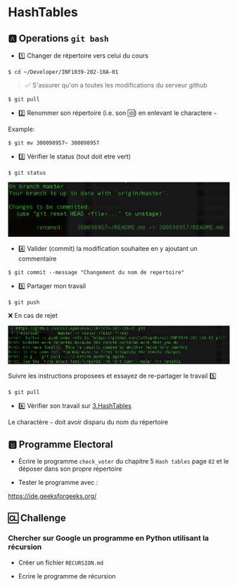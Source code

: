 # HashTables

## :a: Operations `git bash`

* :one: Changer de répertoire vers celui du cours

```
$ cd ~/Developer/INF1039-202-18A-01
```
> :white_check_mark: S'assurer qu'on a toutes les modifications du serveur github

```
$ git pull
```

* :two: Renommer son répertoire (i.e. son :id:) en enlevant le charactere `~`

Example:

```
$ git mv 300098957~ 300098957
```

* :three: Vérifier le status (tout doit etre vert)

```
$ git status
```

![alt text](./images/git-status.png)

* :four: Valider (commit) la modification souhaitee en y ajoutant un commentaire

```
$ git commit --message "Changement du nom de repertoire"
```

* :five: Partager mon travail 

```
$ git push
```

:x: En cas de rejet

![alt text](./images/git-reject.png)

Suivre les instructions proposees et essayez de re-partager le travail :five:

```
$ git pull
```

* :six: Vérifier son travail sur [3.HashTables](../3.HashTables)

Le charactère `~` doit avoir disparu du nom du répertoire

## :b: Programme Electoral


* Écrire le programme `check_voter` du chapitre 5 `Hash tables` page `82` et le déposer dans son propre répertoire

* Tester le programme avec :

https://ide.geeksforgeeks.org/

## :cl: Challenge 

### Chercher sur Google un programme en Python utilisant la récursion

* Créer un fichier `RECURSION.md`

* Ecrire le programme de récursion
